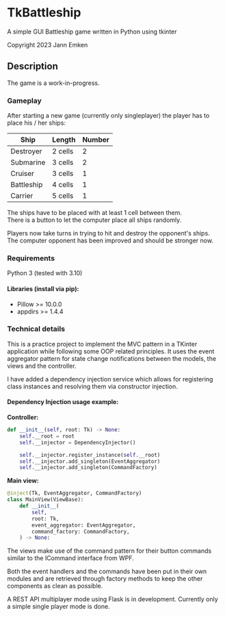 # TkBattleship
A simple GUI Battleship game written in Python using tkinter

Copyright 2023 Jann Emken

## Description
The game is a work-in-progress.

### Gameplay
After starting a new game (currently only singleplayer) the player has to place his / her ships:

| Ship       | Length  | Number |
|------------|---------|--------|
| Destroyer  | 2 cells | 2      |
| Submarine  | 3 cells | 2      |
| Cruiser    | 3 cells | 1      |
| Battleship | 4 cells | 1      |
| Carrier    | 5 cells | 1      |

The ships have to be placed with at least 1 cell between them.</br>
There is a button to let the computer place all ships randomly.

Players now take turns in trying to hit and destroy the opponent's ships.</br>
The computer opponent has been improved and should be stronger now.

### Requirements
Python 3 (tested with 3.10)

#### Libraries (install via pip):
- Pillow >= 10.0.0
- appdirs >= 1.4.4

### Technical details

This is a practice project to implement the MVC pattern in a TKinter application while following some OOP related principles. It uses the event aggregator pattern for state change notifications between the models, the views and the controller.

I have added a dependency injection service which allows for registering class instances and resolving them via constructor injection.

#### Dependency Injection usage example:
**Controller:**
```py
def __init__(self, root: Tk) -> None:
    self.__root = root
    self.__injector = DependencyInjector()

    self.__injector.register_instance(self.__root)
    self.__injector.add_singleton(EventAggregator)
    self.__injector.add_singleton(CommandFactory)
```

**Main view:**
```py
@inject(Tk, EventAggregator, CommandFactory)
class MainView(ViewBase):
    def __init__(
        self,
        root: Tk,
        event_aggregator: EventAggregator,
        command_factory: CommandFactory,
    ) -> None:
```


The views make use of the command pattern for their button commands similar to the ICommand interface from WPF.

Both the event handlers and the commands have been put in their own modules and are retrieved through factory methods to keep the other components as clean as possible.

A REST API multiplayer mode using Flask is in development. Currently only a simple single player mode is done.
